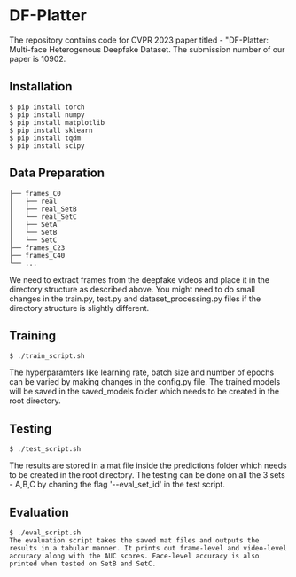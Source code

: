 # DF-Platter
The repository contains code for CVPR 2023 paper titled - "DF-Platter: Multi-face Heterogenous Deepfake Dataset. The submission number of our paper is 10902.

## Installation
```shell
$ pip install torch
$ pip install numpy
$ pip install matplotlib
$ pip install sklearn
$ pip install tqdm
$ pip install scipy
```
## Data Preparation
    ├── frames_C0
    │   ├── real          
    │   ├── real_SetB         
    │   └── real_SetC
    │   ├── SetA         
    │   └── SetB 
    │   └── SetC 
    ├── frames_C23                    
    ├── frames_C40                                  
    └── ...
We need to extract frames from the deepfake videos and place it in the directory structure as described above. You might need to do small changes in the train.py, test.py and dataset_processing.py files if the directory structure is slightly different.

## Training
```shell
$ ./train_script.sh
```
The hyperparamters like learning rate, batch size and number of epochs can be varied by making changes in the config.py file. The trained models will be saved in the saved_models folder which needs to be created in the root directory. 

## Testing
```shell
$ ./test_script.sh
```
The results are stored in a mat file inside the predictions folder which needs to be created in the root directory. The testing can be done on all the 3 sets - A,B,C by chaning the flag '--eval_set_id' in the test script.

## Evaluation
```shell
$ ./eval_script.sh
The evaluation script takes the saved mat files and outputs the results in a tabular manner. It prints out frame-level and video-level accuracy along with the AUC scores. Face-level accuracy is also printed when tested on SetB and SetC.


